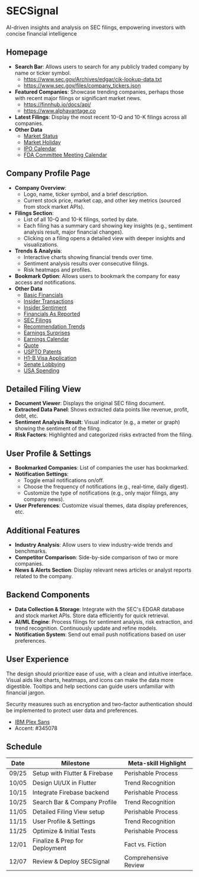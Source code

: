 # SECSignal
AI-driven insights and analysis on SEC filings, empowering investors with concise financial intelligence

## Homepage

- **Search Bar**: Allows users to search for any publicly traded company by name or ticker symbol.
  - https://www.sec.gov/Archives/edgar/cik-lookup-data.txt
  - https://www.sec.gov/files/company_tickers.json
- **Featured Companies**: Showcase trending companies, perhaps those with recent major filings or significant market news.
  - https://finnhub.io/docs/api/
  - https://www.alphavantage.co
- **Latest Filings**: Display the most recent 10-Q and 10-K filings across all companies.
- **Other Data**
  - [Market Status](https://finnhub.io/docs/api/market-status)
  - [Market Holiday](https://finnhub.io/docs/api/market-holiday)
  - [IPO Calendar](https://finnhub.io/docs/api/ipo-calendar)
  - [FDA Committee Meeting Calendar](https://finnhub.io/docs/api/fda-committee-meeting-calendar)

## Company Profile Page

- **Company Overview**: 
  - Logo, name, ticker symbol, and a brief description.
  - Current stock price, market cap, and other key metrics (sourced from stock market APIs).
- **Filings Section**: 
  - List of all 10-Q and 10-K filings, sorted by date.
  - Each filing has a summary card showing key insights (e.g., sentiment analysis result, major financial changes).
  - Clicking on a filing opens a detailed view with deeper insights and visualizations.
- **Trends & Analysis**:
  - Interactive charts showing financial trends over time.
  - Sentiment analysis results over consecutive filings.
  - Risk heatmaps and profiles.
- **Bookmark Option**: Allows users to bookmark the company for easy access and notifications.
- **Other Data**
  - [Basic Financials](https://finnhub.io/docs/api/company-basic-financials)
  - [Insider Transactions](https://finnhub.io/docs/api/insider-transactions)
  - [Insider Sentiment](https://finnhub.io/docs/api/insider-sentiment)
  - [Financials As Reported](https://finnhub.io/docs/api/financials-reported)
  - [SEC Filings](https://finnhub.io/docs/api/filings)
  - [Recommendation Trends](https://finnhub.io/docs/api/recommendation-trends)
  - [Earnings Surprises](https://finnhub.io/docs/api/company-earnings)
  - [Earnings Calendar](https://finnhub.io/docs/api/earnings-calendar)
  - [Quote](https://finnhub.io/docs/api/quote)
  - [USPTO Patents](https://finnhub.io/docs/api/stock-uspto-patent)
  - [H1-B Visa Application](https://finnhub.io/docs/api/stock-visa-application)
  - [Senate Lobbying](https://finnhub.io/docs/api/stock-lobbying)
  - [USA Spending](https://finnhub.io/docs/api/stock-usa-spending)

## Detailed Filing View

- **Document Viewer**: Displays the original SEC filing document.
- **Extracted Data Panel**: Shows extracted data points like revenue, profit, debt, etc.
- **Sentiment Analysis Result**: Visual indicator (e.g., a meter or graph) showing the sentiment of the filing.
- **Risk Factors**: Highlighted and categorized risks extracted from the filing.

## User Profile & Settings

- **Bookmarked Companies**: List of companies the user has bookmarked.
- **Notification Settings**: 
  - Toggle email notifications on/off.
  - Choose the frequency of notifications (e.g., real-time, daily digest).
  - Customize the type of notifications (e.g., only major filings, any company news).
- **User Preferences**: Customize visual themes, data display preferences, etc.

## Additional Features

- **Industry Analysis**: Allow users to view industry-wide trends and benchmarks.
- **Competitor Comparison**: Side-by-side comparison of two or more companies.
- **News & Alerts Section**: Display relevant news articles or analyst reports related to the company.

## Backend Components

- **Data Collection & Storage**: Integrate with the SEC's EDGAR database and stock market APIs. Store data efficiently for quick retrieval.
- **AI/ML Engine**: Process filings for sentiment analysis, risk extraction, and trend recognition. Continuously update and refine models.
- **Notification System**: Send out email push notifications based on user preferences.

## User Experience

The design should prioritize ease of use, with a clean and intuitive interface. Visual aids like charts, heatmaps, and icons can make the data more digestible. Tooltips and help sections can guide users unfamiliar with financial jargon.

Security measures such as encryption and two-factor authentication should be implemented to protect user data and preferences.

- [IBM Plex Sans](https://fonts.google.com/specimen/IBM+Plex+Sans)
- Accent: #345078
## Schedule
| Date  | Milestone                               | Meta-skill Highlight |
|-------|-----------------------------------------|----------------------|
| 09/25 | Setup with Flutter & Firebase           | Perishable Process   |
| 10/05 | Design UI/UX in Flutter                 | Trend Recognition    |
| 10/15 | Integrate Firebase backend              | Perishable Process   |
| 10/25 | Search Bar & Company Profile            | Trend Recognition    |
| 11/05 | Detailed Filing View setup              | Perishable Process   |
| 11/15 | User Profile & Settings                 | Trend Recognition    |
| 11/25 | Optimize & Initial Tests                | Perishable Process   |
| 12/01 | Finalize & Prep for Deployment          | Fact vs. Fiction     |
| 12/07 | Review & Deploy SECSignal               | Comprehensive Review |

